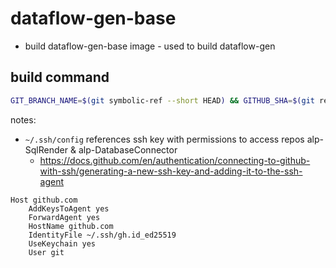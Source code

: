 # dataflow-gen-base

- build dataflow-gen-base image - used to build dataflow-gen

## build command

```bash
GIT_BRANCH_NAME=$(git symbolic-ref --short HEAD) && GITHUB_SHA=$(git rev-parse HEAD) && docker buildx build --build-arg GIT_COMMIT_ARG=${GITHUB_SHA} --ssh default --build-arg GITHUB_PAT=$GITHUB_PAT_NOSCOPE --file ./dataflow-gen-base/Dockerfile --platform linux/amd64 --tag alpcr.azurecr.io/alp-dataflow-gen-base:${GIT_BRANCH_NAME} .
```

notes:

- `~/.ssh/config` references ssh key with permissions to access repos alp-SqlRender & alp-DatabaseConnector
  - https://docs.github.com/en/authentication/connecting-to-github-with-ssh/generating-a-new-ssh-key-and-adding-it-to-the-ssh-agent

```
Host github.com
	AddKeysToAgent yes
	ForwardAgent yes
	HostName github.com
	IdentityFile ~/.ssh/gh.id_ed25519
	UseKeychain yes
	User git
```
